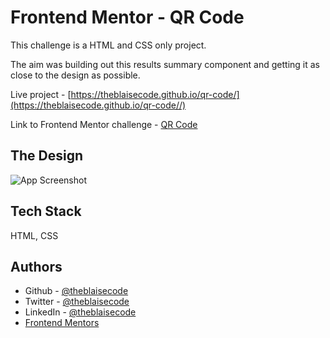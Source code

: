 
# Frontend Mentor - QR Code

This challenge is a HTML and CSS only project.

The aim was building out this results summary component and getting it as close to the design as possible.

Live project - [https://theblaisecode.github.io/qr-code/](https://theblaisecode.github.io/qr-code//)

Link to Frontend Mentor challenge - [QR Code](https://www.frontendmentor.io/challenges/qr-code-component-iux_sIO_H)


## The Design

![App Screenshot](https://res.cloudinary.com/dz209s6jk/image/upload/f_auto,q_auto,w_700/Challenges/cybxdhr4wewlscvco9dd.jpg)


## Tech Stack

HTML, CSS


## Authors

- Github - [@theblaisecode](https://github.com/theblaisecode)
- Twitter - [@theblaisecode](https://twitter.com/theblaisecode)
- LinkedIn - [@theblaisecode](https://www.linkedin.com/in/theblaisecode)
- [Frontend Mentors](https://www.frontendmentor.io/challenges/)

